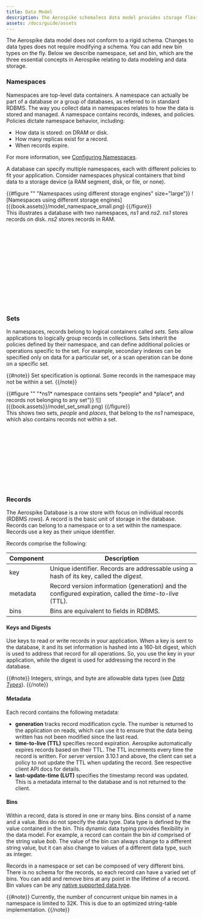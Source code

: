 ```yaml
---
title: Data Model
description: The Aerospike schemaless data model provides storage flexibility.
assets: /docs/guide/assets
---
```


The Aerospike data model does not conform to a rigid schema. Changes to data types does not require modifying a schema. You can add new bin types on the fly. Below we describe namespace, set and bin, which are the three essential concepts in Aerospike relating to data modeling and data storage.

### Namespaces

Namespaces are top-level data containers. A namespace can actually be part of a database or a group of databases, as referred to in standard RDBMS. The way you collect data in namespaces relates to how the data is stored and managed. A namespace contains records, indexes, and policies. Policies dictate namespace behavior, including:

- How data is stored: on DRAM or disk.
- How many replicas exist for a record.
- When records expire.

For more information, see [Configuring Namespaces](/docs/operations/configure/namespace).

A database can specify multiple namespaces, each with different policies to fit your application. Consider namespaces physical containers that bind data to a storage device (a RAM segment, disk, or file, or none).

<div style="float: left" >
{{#figure "" "Namespaces using different storage engines" size="large"}}
![Namespaces using different storage engines]({{book.assets}}/model_namespace_small.png)
{{/figure}}
</div>

This illustrates a database with two namespaces, *ns1* and *ns2*. *ns1* stores records on disk. *ns2* stores records in RAM.
</br>
</br>
</br>
</br>
</br>
</br>
</br>
</br>
</br>
</br>
</br>
</br>
</br>
</br>
### Sets

In namespaces, records belong to logical containers called *sets*. Sets allow applications to logically group records in collections. Sets inherit the policies defined by their namespace, and can define additional policies or operations specific to the set. For example, secondary indexes can be specified only on data for a particular set, or a scan operation can be done on a specific set.

{{#note}}
Set specification is optional. Some records in the namespace may not be within a set.
{{/note}}

<div style="float: left" >
{{#figure "" "*ns1* namespace contains sets *people* and *place*, and records not belonging to any set"}}
![]({{book.assets}}/model_set_small.png)
{{/figure}}
</div>

This shows two sets, *people* and *places*, that belong to the *ns1* namespace, which also contains records not within a set. 
</br>
</br>
</br>
</br>
</br>
</br>
</br>
</br>
</br>
</br>
</br>
### Records

The Aerospike Database is a row store with focus on individual records (RDBMS *rows*). A record is the basic unit of storage in the database. Records can belong to a namespace or to a set within the namespace. Records use a key as their unique identifier.

Records comprise the following:

| Component     | Description |
| ---           | --- |
| key           | Unique identifier. Records are addressable using a hash of its key, called the *digest*. |
| metadata      | Record version information (generation) and the configured expiration, called the *time-to-live* (TTL). |
| bins          | Bins are equivalent to fields in RDBMS. |

#### Keys and Digests

Use keys to read or write records in your application. When a key is sent to the database, it and its set information is hashed into a 160-bit digest, which is used to address that record for all operations. So, you use the key in your application, while the digest is used for addressing the record in the database.

{{#note}}
Integers, strings, and byte are allowable data types (see *[Data Types](/docs/guide/data-types.html)*).
{{/note}}

#### Metadata

Each record contains the following metadata:

- **generation** tracks record modification cycle. The number is returned to the application on reads, which can use it to ensure that the data being written has not been modified since the last read.
- **time-to-live (TTL)** specifies record expiration. Aerospike automatically expires records based on their TTL. The TTL increments every time the record is written. For server version 3.10.1 and above, the client can set a policy to not update the TTL when updating the record. See respective client API docs for details.
- **last-update-time (LUT)** specifies the timestamp record was updated. This is a metadata internal to the database and is not returned to the client.

#### Bins

Within a record, data is stored in one or many bins. Bins consist of a name and a value. Bins do not specify the data type. Data type is defined by the value contained in the bin. This dynamic data typing provides flexibility in the data model. For example, a record can contain the bin *id* comprised of the string value *bob*. The value of the bin can always change to a different string value, but it can also change to values of a different data type, such as integer.

Records in a namespace or set can be composed of very different bins. There is no schema for the records, so each record can have a varied set of bins. You can add and remove bins at any point in the lifetime of a record. Bin values can be any [native supported data type](/docs/guide/data-types.html). 

{{#note}}
Currently, the number of concurrent unique bin names in a namespace is limited to 32K. This is due to an optimized string-table implementation.
{{/note}}
